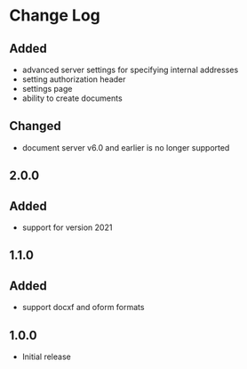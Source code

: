 # Change Log

## 
## Added
- advanced server settings for specifying internal addresses
- setting authorization header
- settings page
- ability to create documents

## Changed
- document server v6.0 and earlier is no longer supported

## 2.0.0
## Added
- support for version 2021

## 1.1.0
## Added
- support docxf and oform formats

## 1.0.0
- Initial release
